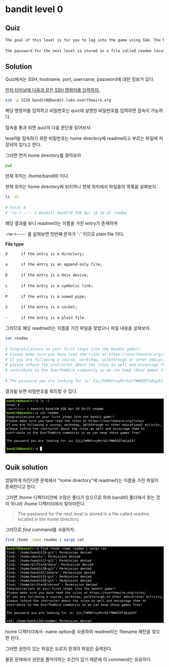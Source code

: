 # bandit level 0

## Quiz

```md
The goal of this level is for you to log into the game using SSH. The host to which you need to connect is bandit.labs.overthewire.org, on port 2220. The username is bandit0 and the password is bandit0. Once logged in, go to the Level 1 page to find out how to beat Level 1.

The password for the next level is stored in a file called readme located in the home directory. Use this password to log into bandit1 using SSH. Whenever you find a password for a level, use SSH (on port 2220) to log into that level and continue the game.
```

## Solution

Quiz에서는 SSH, hostname, port, username, password에 대한 정보가 있다.

[먼저 터미널에 다음과 같은 SSH 명령어를 입력하자.](/linux/connect-to-ssh.md)

```zsh
ssh -p 2220 bandit0@bandit.labs.overthewire.org
```

해당 명령어를 입력하고 비밀번호는 quiz에 설명한 비밀번호를 입력하면 접속이 가능하다.

접속을 통과 되면 quiz의 다음 문단을 읽어보자.

level1을 접속하기 위한 비밀번호는 home directory에 readme라고 부르는 파일에 저장되어 있다고 한다.

그러면 먼저 home directory를 찾아보자

```zsh
pwd
```
현재 위치는 /home/bandit0 이다.

현재 위치는 home directory에 위치하니 현재 위치에서 파일들의 목록을 살펴보자.

```zsh
ls -al

# total 4
# -rw-r----- 1 bandit1 bandit0 438 Apr 10 14:22 readme
```

해당 결과를 보니 readme라는 이름을 가진 entry가 존재하며 

*-rw-r-----* 를 살펴보면 첫번째 문자가 '-' 이므로 plain file 이다.

**File type**
```txt
d      if the entry is a directory;

a      if the entry is an append-only file;

D      if the entry is a Unix device;

L      if the entry is a symbolic link;

P      if the entry is a named pipe;

S      if the entry is a socket;

-      if the entry is a plain file.
```

그러므로 해당 readme라는 이름을 가진 파일을 찾았으니 파일 내용을 살펴보자.

```zsh
cat readme

# Congratulations on your first steps into the bandit game!!
# Please make sure you have read the rules at https://overthewire.org/rules/
# If you are following a course, workshop, walkthrough or other educational activity,
# please inform the instructor about the rules as well and encourage them to
# contribute to the OverTheWire community so we can keep these games free!

# The password you are looking for is: ZjLjTmM6FvvyRnrb2rfNWOZOTa6ip5If
```

결과를 보면 비밀번호를 획득할 수 있다.

![결과 사진](/assets/img/bandit-level0.png)

## Quik solution

엄밀하게 따진다면 문제에서 "home directory"에 readme라는 이름을 가진 파일이 존재한다고 한다. 

그러면 /home 디렉터리안에 수많은 폴더가 있으므로 하위 bandit0 폴더에서 찾는 것이 아니라 /home 디렉터리에서 찾아야한다.

> The password for the next level is stored in a file called readme located in the home directory.

그러므로 *find* command를 사용하자.

```zsh
find /home -name readme | xargs cat
```

![](/assets/img/bandit-level0-quick.png)

home 디렉터리에서 -name option을 사용하여 readme라는 filename 패턴을 찾으면 된다.

그러면 권한이 있는 파일은 오로지 한개의 파일만 출력된다.

물론 문제에서 권한을 풀어야하는 조건이 없기 때문에 이 commend는 유효하다.
